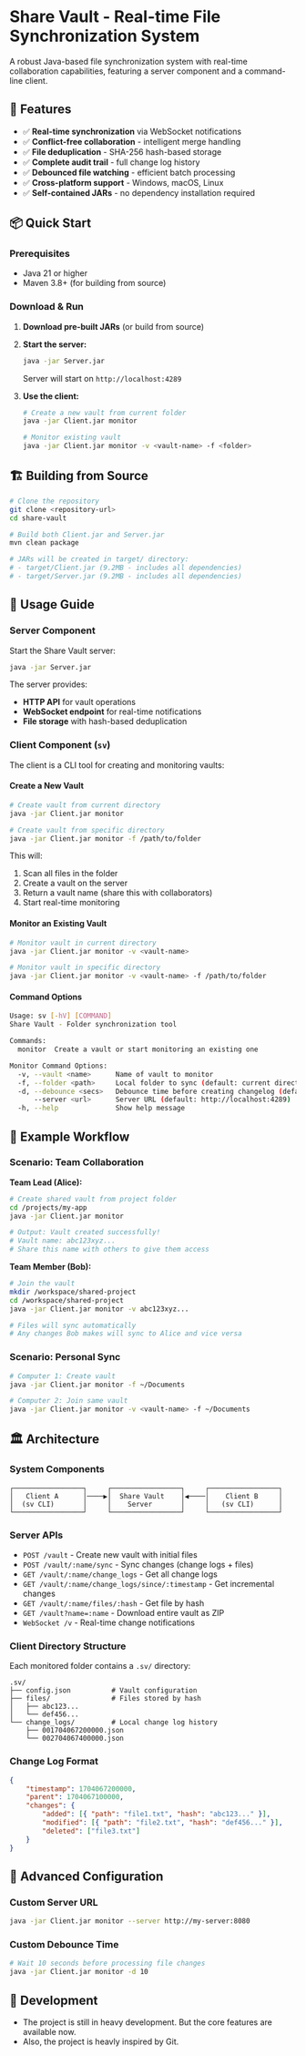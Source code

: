# Share Vault - Real-time File Synchronization System

A robust Java-based file synchronization system with real-time collaboration capabilities, featuring a server component and a command-line client.

## 🚀 Features

- ✅ **Real-time synchronization** via WebSocket notifications
- ✅ **Conflict-free collaboration** - intelligent merge handling
- ✅ **File deduplication** - SHA-256 hash-based storage
- ✅ **Complete audit trail** - full change log history
- ✅ **Debounced file watching** - efficient batch processing
- ✅ **Cross-platform support** - Windows, macOS, Linux
- ✅ **Self-contained JARs** - no dependency installation required

## 📦 Quick Start

### Prerequisites

- Java 21 or higher
- Maven 3.8+ (for building from source)

### Download & Run

1. **Download pre-built JARs** (or build from source)
2. **Start the server:**

    ```bash
    java -jar Server.jar
    ```

    Server will start on `http://localhost:4289`

3. **Use the client:**

    ```bash
    # Create a new vault from current folder
    java -jar Client.jar monitor

    # Monitor existing vault
    java -jar Client.jar monitor -v <vault-name> -f <folder>
    ```

## 🏗️ Building from Source

```bash
# Clone the repository
git clone <repository-url>
cd share-vault

# Build both Client.jar and Server.jar
mvn clean package

# JARs will be created in target/ directory:
# - target/Client.jar (9.2MB - includes all dependencies)
# - target/Server.jar (9.2MB - includes all dependencies)
```

## 📖 Usage Guide

### Server Component

Start the Share Vault server:

```bash
java -jar Server.jar
```

The server provides:

- **HTTP API** for vault operations
- **WebSocket endpoint** for real-time notifications
- **File storage** with hash-based deduplication

### Client Component (`sv`)

The client is a CLI tool for creating and monitoring vaults:

#### Create a New Vault

```bash
# Create vault from current directory
java -jar Client.jar monitor

# Create vault from specific directory
java -jar Client.jar monitor -f /path/to/folder
```

This will:

1. Scan all files in the folder
2. Create a vault on the server
3. Return a vault name (share this with collaborators)
4. Start real-time monitoring

#### Monitor an Existing Vault

```bash
# Monitor vault in current directory
java -jar Client.jar monitor -v <vault-name>

# Monitor vault in specific directory
java -jar Client.jar monitor -v <vault-name> -f /path/to/folder
```

#### Command Options

```bash
Usage: sv [-hV] [COMMAND]
Share Vault - Folder synchronization tool

Commands:
  monitor  Create a vault or start monitoring an existing one

Monitor Command Options:
  -v, --vault <name>      Name of vault to monitor
  -f, --folder <path>     Local folder to sync (default: current directory)
  -d, --debounce <secs>   Debounce time before creating changelog (default: 5)
      --server <url>      Server URL (default: http://localhost:4289)
  -h, --help              Show help message
```

## 🎯 Example Workflow

### Scenario: Team Collaboration

**Team Lead (Alice):**

```bash
# Create shared vault from project folder
cd /projects/my-app
java -jar Client.jar monitor

# Output: Vault created successfully!
# Vault name: abc123xyz...
# Share this name with others to give them access
```

**Team Member (Bob):**

```bash
# Join the vault
mkdir /workspace/shared-project
cd /workspace/shared-project
java -jar Client.jar monitor -v abc123xyz...

# Files will sync automatically
# Any changes Bob makes will sync to Alice and vice versa
```

### Scenario: Personal Sync

```bash
# Computer 1: Create vault
java -jar Client.jar monitor -f ~/Documents

# Computer 2: Join same vault
java -jar Client.jar monitor -v <vault-name> -f ~/Documents
```

## 🏛️ Architecture

### System Components

```
┌─────────────────┐     ┌─────────────────┐     ┌─────────────────┐
│   Client A      │────▶│  Share Vault    │◀────│    Client B     │
│  (sv CLI)       │     │    Server       │     │   (sv CLI)      │
└─────────────────┘     └─────────────────┘     └─────────────────┘
```

### Server APIs

- `POST /vault` - Create new vault with initial files
- `POST /vault/:name/sync` - Sync changes (change logs + files)
- `GET /vault/:name/change_logs` - Get all change logs
- `GET /vault/:name/change_logs/since/:timestamp` - Get incremental changes
- `GET /vault/:name/files/:hash` - Get file by hash
- `GET /vault?name=:name` - Download entire vault as ZIP
- `WebSocket /v` - Real-time change notifications

### Client Directory Structure

Each monitored folder contains a `.sv/` directory:

```
.sv/
├── config.json          # Vault configuration
├── files/               # Files stored by hash
│   ├── abc123...
│   └── def456...
└── change_logs/         # Local change log history
    ├── 001704067200000.json
    └── 002704067400000.json
```

### Change Log Format

```json
{
    "timestamp": 1704067200000,
    "parent": 1704067100000,
    "changes": {
        "added": [{ "path": "file1.txt", "hash": "abc123..." }],
        "modified": [{ "path": "file2.txt", "hash": "def456..." }],
        "deleted": ["file3.txt"]
    }
}
```

## 🔧 Advanced Configuration

### Custom Server URL

```bash
java -jar Client.jar monitor --server http://my-server:8080
```

### Custom Debounce Time

```bash
# Wait 10 seconds before processing file changes
java -jar Client.jar monitor -d 10
```

## 🚀 Development

- The project is still in heavy development. But the core features are available now.
- Also, the project is heavly inspired by Git.
